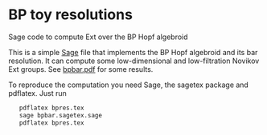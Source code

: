 # BP toy resolutions

Sage code to compute Ext over the BP Hopf algebroid

This is a simple [Sage](https://www.sagemath.org/) file that implements the BP Hopf algebroid and its bar resolution.
It can compute some low-dimensional and low-filtration Novikov Ext groups. See [bpbar.pdf](bpbar.pdf) for some results.

To reproduce the computation you need Sage, the sagetex package and pdflatex. Just run

```bash
   pdflatex bpres.tex
   sage bpbar.sagetex.sage
   pdflatex bpres.tex
```
